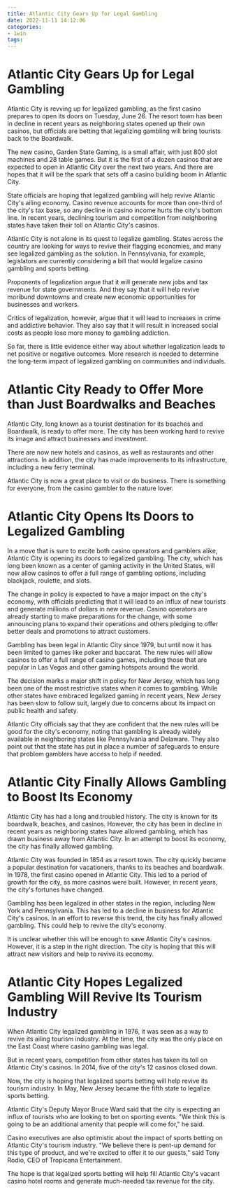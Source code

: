 ```yaml
---
title: Atlantic City Gears Up for Legal Gambling
date: 2022-11-11 14:12:06
categories:
- 1win
tags:
---
```



#  Atlantic City Gears Up for Legal Gambling

Atlantic City is revving up for legalized gambling, as the first casino prepares to open its doors on Tuesday, June 26. The resort town has been in decline in recent years as neighboring states opened up their own casinos, but officials are betting that legalizing gambling will bring tourists back to the Boardwalk.

The new casino, Garden State Gaming, is a small affair, with just 800 slot machines and 28 table games. But it is the first of a dozen casinos that are expected to open in Atlantic City over the next two years. And there are hopes that it will be the spark that sets off a casino building boom in Atlantic City.

State officials are hoping that legalized gambling will help revive Atlantic City's ailing economy. Casino revenue accounts for more than one-third of the city's tax base, so any decline in casino income hurts the city's bottom line. In recent years, declining tourism and competition from neighboring states have taken their toll on Atlantic City's casinos.

Atlantic City is not alone in its quest to legalize gambling. States across the country are looking for ways to revive their flagging economies, and many see legalized gambling as the solution. In Pennsylvania, for example, legislators are currently considering a bill that would legalize casino gambling and sports betting.

Proponents of legalization argue that it will generate new jobs and tax revenue for state governments. And they say that it will help revive moribund downtowns and create new economic opportunities for businesses and workers.

Critics of legalization, however, argue that it will lead to increases in crime and addictive behavior. They also say that it will result in increased social costs as people lose more money to gambling addiction.

So far, there is little evidence either way about whether legalization leads to net positive or negative outcomes. More research is needed to determine the long-term impact of legalized gambling on communities and individuals.

#  Atlantic City Ready to Offer More than Just Boardwalks and Beaches

Atlantic City, long known as a tourist destination for its beaches and Boardwalk, is ready to offer more. The city has been working hard to revive its image and attract businesses and investment.

There are now new hotels and casinos, as well as restaurants and other attractions. In addition, the city has made improvements to its infrastructure, including a new ferry terminal.

Atlantic City is now a great place to visit or do business. There is something for everyone, from the casino gambler to the nature lover.

#  Atlantic City Opens Its Doors to Legalized Gambling

In a move that is sure to excite both casino operators and gamblers alike, Atlantic City is opening its doors to legalized gambling. The city, which has long been known as a center of gaming activity in the United States, will now allow casinos to offer a full range of gambling options, including blackjack, roulette, and slots.

The change in policy is expected to have a major impact on the city's economy, with officials predicting that it will lead to an influx of new tourists and generate millions of dollars in new revenue. Casino operators are already starting to make preparations for the change, with some announcing plans to expand their operations and others pledging to offer better deals and promotions to attract customers.

Gambling has been legal in Atlantic City since 1979, but until now it has been limited to games like poker and baccarat. The new rules will allow casinos to offer a full range of casino games, including those that are popular in Las Vegas and other gaming hotspots around the world.

The decision marks a major shift in policy for New Jersey, which has long been one of the most restrictive states when it comes to gambling. While other states have embraced legalized gaming in recent years, New Jersey has been slow to follow suit, largely due to concerns about its impact on public health and safety.

Atlantic City officials say that they are confident that the new rules will be good for the city's economy, noting that gambling is already widely available in neighboring states like Pennsylvania and Delaware. They also point out that the state has put in place a number of safeguards to ensure that problem gamblers have access to help if needed.

#  Atlantic City Finally Allows Gambling to Boost Its Economy

Atlantic City has had a long and troubled history. The city is known for its boardwalk, beaches, and casinos. However, the city has been in decline in recent years as neighboring states have allowed gambling, which has drawn business away from Atlantic City. In an attempt to boost its economy, the city has finally allowed gambling.

Atlantic City was founded in 1854 as a resort town. The city quickly became a popular destination for vacationers, thanks to its beaches and boardwalk. In 1978, the first casino opened in Atlantic City. This led to a period of growth for the city, as more casinos were built. However, in recent years, the city's fortunes have changed.

Gambling has been legalized in other states in the region, including New York and Pennsylvania. This has led to a decline in business for Atlantic City's casinos. In an effort to reverse this trend, the city has finally allowed gambling. This could help to revive the city's economy.

It is unclear whether this will be enough to save Atlantic City's casinos. However, it is a step in the right direction. The city is hoping that this will attract new visitors and help to revive its economy.

#  Atlantic City Hopes Legalized Gambling Will Revive Its Tourism Industry

When Atlantic City legalized gambling in 1976, it was seen as a way to revive its ailing tourism industry. At the time, the city was the only place on the East Coast where casino gambling was legal.

But in recent years, competition from other states has taken its toll on Atlantic City's casinos. In 2014, five of the city's 12 casinos closed down.

Now, the city is hoping that legalized sports betting will help revive its tourism industry. In May, New Jersey became the fifth state to legalize sports betting.

Atlantic City's Deputy Mayor Bruce Ward said that the city is expecting an influx of tourists who are looking to bet on sporting events. "We think this is going to be an additional amenity that people will come for," he said.

Casino executives are also optimistic about the impact of sports betting on Atlantic City's tourism industry. "We believe there is pent-up demand for this type of product, and we're excited to offer it to our guests," said Tony Rodio, CEO of Tropicana Entertainment.

The hope is that legalized sports betting will help fill Atlantic City's vacant casino hotel rooms and generate much-needed tax revenue for the city.